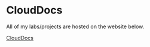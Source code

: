 # CloudDocs
All of my labs/projects are hosted on the website below.

[CloudDocs](https://amohamed0.github.io/CloudDocs/)
